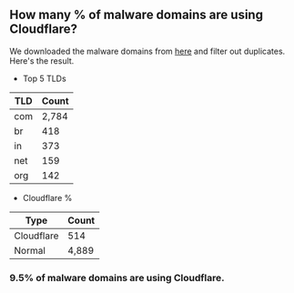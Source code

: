 ## How many % of malware domains are using Cloudflare?


We downloaded the malware domains from [here](https://urlhaus.abuse.ch) and filter out duplicates.
Here's the result.


[//]: # (start replacement)


- Top 5 TLDs

| TLD | Count |
| --- | --- |
| com | 2,784 |
| br | 418 |
| in | 373 |
| net | 159 |
| org | 142 |


- Cloudflare %

| Type | Count |
| --- | --- |
| Cloudflare | 514 |
| Normal | 4,889 |


### 9.5% of malware domains are using Cloudflare.